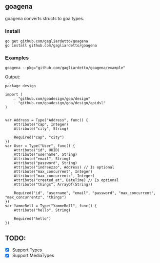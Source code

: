 ## goagena

goagena converts structs to goa types.

### Install

```
go get github.com/gagliardetto/goagena
go install github.com/gagliardetto/goagena
```

### Examples

```
goagena --pkg="github.com/gagliardetto/goagena/example"
```

Output:

```golang
package design

import (
	. "github.com/goadesign/goa/design"
	. "github.com/goadesign/goa/design/apidsl"
)


var Address = Type("Address", func() {
	Attribute("cap", Integer)
	Attribute("city", String)

	Required("cap", "city")
})
var User = Type("User", func() {
	Attribute("id", UUID)
	Attribute("username", String)
	Attribute("email", String)
	Attribute("password", String)
	Attribute("indreezzo", Address) // Is optional
	Attribute("max_concurrent", Integer)
	Attribute("max_concurrentz", Integer)
	Attribute("created_at", DateTime) // Is optional
	Attribute("things", ArrayOf(String))

	Required("id", "username", "email", "password", "max_concurrent", "max_concurrentz", "things")
})
var YammeBell = Type("YammeBell", func() {
	Attribute("hello", String)

	Required("hello")
})
```


## TODO:

- [x] Support Types
- [x] Support MediaTypes
